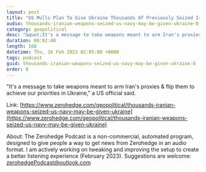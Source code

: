 ```yaml
---
layout: post
title: "US Mulls Plan To Give Ukraine Thousands Of Previously Seized Iranian Weapons"
audio: thousands-iranian-weapons-seized-us-navy-may-be-given-ukraine-0
category: geopolitical
desc: "&quot;It's a message to take weapons meant to arm Iran's proxies &amp; flip them to achieve our priorities in Ukraine,&quot; a US official said."
duration: 00:02:48
length: 168
datetime: Thu, 16 Feb 2023 02:05:00 +0000
tags: podcast
guid: thousands-iranian-weapons-seized-us-navy-may-be-given-ukraine-0
order: 0
---
```

&quot;It's a message to take weapons meant to arm Iran's proxies &amp; flip them to achieve our priorities in Ukraine,&quot; a US official said.

Link: [https://www.zerohedge.com/geopolitical/thousands-iranian-weapons-seized-us-navy-may-be-given-ukraine](https://www.zerohedge.com/geopolitical/thousands-iranian-weapons-seized-us-navy-may-be-given-ukraine)

About: The Zerohedge Podcast is a non-commercial, automated program, designed to give people a way to get news from Zerohedge in an audio format.  I am actively working on tweaking and improving the setup to create a better listening experience (February 2023).  Suggestions are welcome: [zerohedgePodcast@outlook.com](mailto:zerohedgePodcast@outlook.com)